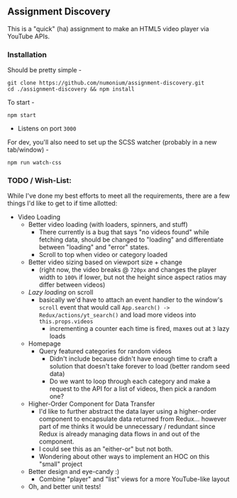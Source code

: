 ## Assignment Discovery

This is a "quick" (ha) assignment to make an HTML5 video player via YouTube APIs.

### Installation

Should be pretty simple -

```
git clone https://github.com/numonium/assignment-discovery.git
cd ./assignment-discovery && npm install
```

To start -

```npm start```

* Listens on port `3000`

For dev, you'll also need to set up the SCSS watcher (probably in a new tab/window) -

```npm run watch-css```

### TODO / Wish-List:

While I've done my best efforts to meet all the requirements, there are a few things I'd like to get to if time allotted:

- Video Loading
  - Better video loading (with loaders, spinners, and stuff)
    - There currently is a bug that says "no videos found" while fetching data, should be changed to "loading" and differentiate between "loading" and "error" states.
    - Scroll to top when video or category loaded
  - Better video sizing based on viewport size + change
    - (right now, the video breaks @ `720px` and changes the player width to `100%` if lower, but not the height since aspect ratios may differ between videos)
  - *Lazy loading* on scroll
    - basically we'd have to attach an event handler to the window's `scroll` event that would call `App.search() -> Redux/actions/yt_search()` and load more videos into `this.props.videos`
      - incrementing a counter each time is fired, maxes out at `3` lazy loads
  - Homepage
    - Query featured categories for random videos
      - Didn't include because didn't have enough time to craft a solution that doesn't take forever to load (better random seed data)
      - Do we want to loop through each category and make a request to the API for a list of videos, then pick a random one?
  - Higher-Order Component for Data Transfer
    - I'd like to further abstract the data layer using a higher-order component to encapsulate data returned from Redux... however part of me thinks it would be unnecessary / redundant since Redux is already managing data flows in and out of the component.
    - I could see this as an "either-or" but not both.
    - Wondering about other ways to implement an HOC on this "small" project
  - Better design and eye-candy :)
    - Combine "player" and "list" views for a more YouTube-like layout
  - Oh, and better unit tests!
